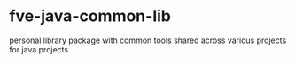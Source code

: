 # fve-java-common-lib
personal library package with common tools shared across various projects for java projects
